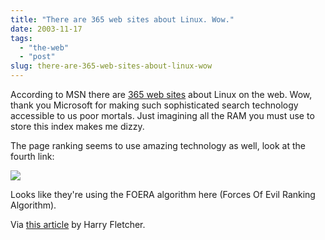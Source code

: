 ```yaml
---
title: "There are 365 web sites about Linux. Wow."
date: 2003-11-17
tags: 
  - "the-web"
  - "post"
slug: there-are-365-web-sites-about-linux-wow
---
```


According to MSN there are [365 web sites](http://search.msn.com/results.aspx?q=linux&FORM=SMCRT) about Linux on the web. Wow, thank you Microsoft for making such sophisticated search technology accessible to us poor mortals. Just imagining all the RAM you must use to store this index makes me dizzy.

The page ranking seems to use amazing technology as well, look at the fourth link:

![](http://codeconsult.ch/bertrand/archives/images/msn-4.jpg)

Looks like they're using the FOERA algorithm here (Forces Of Evil Ranking Algorithm).

Via [this article](http://www.theinquirer.net/?article=12603) by Harry Fletcher.
